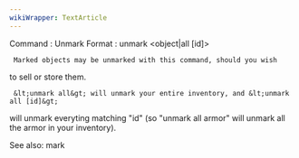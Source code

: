 ```yaml
---
wikiWrapper: TextArticle
---
```

Command : Unmark
Format  : unmark &lt;object|all [id]&gt;
 
     Marked objects may be unmarked with this command, should you wish
to sell or store them.
 
     &lt;unmark all&gt; will unmark your entire inventory, and &lt;unmark all [id]&gt;
will unmark everyting matching "id" (so "unmark all armor" will unmark all
the armor in your inventory).
 
See also: mark
